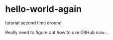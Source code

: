 # hello-world-again
tutorial second time around

Really need to figure out how to use GitHub now...
